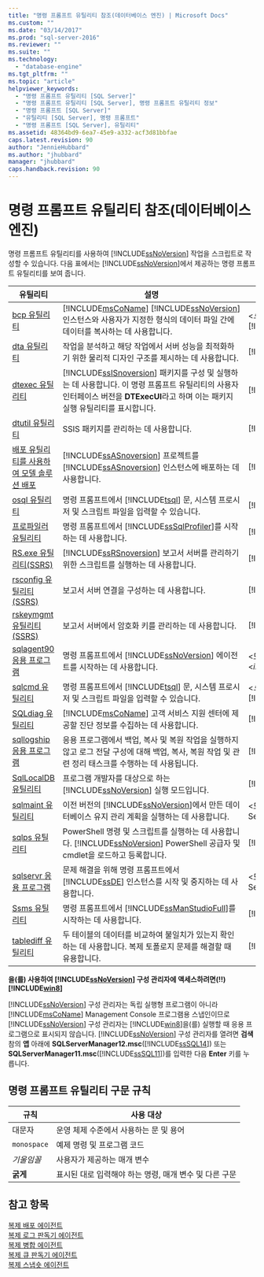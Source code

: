```yaml
---
title: "명령 프롬프트 유틸리티 참조(데이터베이스 엔진) | Microsoft Docs"
ms.custom: ""
ms.date: "03/14/2017"
ms.prod: "sql-server-2016"
ms.reviewer: ""
ms.suite: ""
ms.technology: 
  - "database-engine"
ms.tgt_pltfrm: ""
ms.topic: "article"
helpviewer_keywords: 
  - "명령 프롬프트 유틸리티 [SQL Server]"
  - "명령 프롬프트 유틸리티 [SQL Server], 명령 프롬프트 유틸리티 정보"
  - "명령 프롬프트 [SQL Server]"
  - "유틸리티 [SQL Server], 명령 프롬프트"
  - "명령 프롬프트 [SQL Server], 유틸리티"
ms.assetid: 48364bd9-6ea7-45e9-a332-acf3d81bbfae
caps.latest.revision: 90
author: "JennieHubbard"
ms.author: "jhubbard"
manager: "jhubbard"
caps.handback.revision: 90
---
```

# 명령 프롬프트 유틸리티 참조(데이터베이스 엔진)
  명령 프롬프트 유틸리티를 사용하여 [!INCLUDE[ssNoVersion](../includes/ssnoversion-md.md)] 작업을 스크립트로 작성할 수 있습니다. 다음 표에서는 [!INCLUDE[ssNoVersion](../includes/ssnoversion-md.md)]에서 제공하는 명령 프롬프트 유틸리티를 보여 줍니다.  
  
|**유틸리티**|**설명**|**설치 위치**|  
|-----------------|---------------------|----------------------|  
|[bcp 유틸리티](../tools/bcp-utility.md)|[!INCLUDE[msCoName](../includes/msconame-md.md)] [!INCLUDE[ssNoVersion](../includes/ssnoversion-md.md)] 인스턴스와 사용자가 지정한 형식의 데이터 파일 간에 데이터를 복사하는 데 사용합니다.|\<*드라이브*:>\Program Files\\[!INCLUDE[msCoName](../includes/msconame-md.md)][!INCLUDE[ssNoVersion](../includes/ssnoversion-md.md)]\Client SDK\ODBC\110\Tools\Binn|  
|[dta 유틸리티](../tools/dta/dta-utility.md)|작업을 분석하고 해당 작업에서 서버 성능을 최적화하기 위한 물리적 디자인 구조를 제시하는 데 사용합니다.|[!INCLUDE[ssInstallPathVar](../includes/ssinstallpathvar-md.md)]Tools\Binn|  
|[dtexec 유틸리티](../integration-services/packages/dtexec-utility.md)|[!INCLUDE[ssISnoversion](../includes/ssisnoversion-md.md)] 패키지를 구성 및 실행하는 데 사용합니다. 이 명령 프롬프트 유틸리티의 사용자 인터페이스 버전을 **DTExecUI**라고 하며 이는 패키지 실행 유틸리티를 표시합니다.|[!INCLUDE[ssInstallPathVar](../includes/ssinstallpathvar-md.md)]DTS\Binn|  
|[dtutil 유틸리티](../integration-services/dtutil-utility.md)|SSIS 패키지를 관리하는 데 사용합니다.|[!INCLUDE[ssInstallPathVar](../includes/ssinstallpathvar-md.md)]DTS\Binn|  
|[배포 유틸리티를 사용하여 모델 솔루션 배포](../analysis-services/multidimensional-models/deploy-model-solutions-with-the-deployment-utility.md)|[!INCLUDE[ssASnoversion](../includes/ssasnoversion-md.md)] 프로젝트를 [!INCLUDE[ssASnoversion](../includes/ssasnoversion-md.md)] 인스턴스에 배포하는 데 사용합니다.|[!INCLUDE[ssInstallPathVar](../includes/ssinstallpathvar-md.md)]Tools\Binn\VShell\Common7\IDE|  
|[osql 유틸리티](../tools/osql-utility.md)|명령 프롬프트에서 [!INCLUDE[tsql](../includes/tsql-md.md)] 문, 시스템 프로시저 및 스크립트 파일을 입력할 수 있습니다.|[!INCLUDE[ssInstallPathVar](../includes/ssinstallpathvar-md.md)]Tools\Binn|  
|[프로파일러 유틸리티](../tools/profiler-utility.md)|명령 프롬프트에서 [!INCLUDE[ssSqlProfiler](../includes/sssqlprofiler-md.md)]를 시작하는 데 사용합니다.|[!INCLUDE[ssInstallPathVar](../includes/ssinstallpathvar-md.md)]Tools\Binn|  
|[RS.exe 유틸리티&#40;SSRS&#41;](../reporting-services/tools/rs-exe-utility-ssrs.md)|[!INCLUDE[ssRSnoversion](../includes/ssrsnoversion-md.md)] 보고서 서버를 관리하기 위한 스크립트를 실행하는 데 사용합니다.|[!INCLUDE[ssInstallPathVar](../includes/ssinstallpathvar-md.md)]Tools\Binn|  
|[rsconfig 유틸리티&#40;SSRS&#41;](../reporting-services/tools/rsconfig-utility-ssrs.md)|보고서 서버 연결을 구성하는 데 사용합니다.|[!INCLUDE[ssInstallPathVar](../includes/ssinstallpathvar-md.md)]Tools\Binn|  
|[rskeymgmt 유틸리티&#40;SSRS&#41;](../reporting-services/tools/rskeymgmt-utility-ssrs.md)|보고서 서버에서 암호화 키를 관리하는 데 사용합니다.|[!INCLUDE[ssInstallPathVar](../includes/ssinstallpathvar-md.md)]Tools\Binn|  
|[sqlagent90 응용 프로그램](../tools/sqlagent90-application.md)|명령 프롬프트에서 [!INCLUDE[ssNoVersion](../includes/ssnoversion-md.md)] 에이전트를 시작하는 데 사용합니다.|\<드라이브>:\Program Files\Microsoft SQL Server\\<*instance_name*>\MSSQL\Binn|  
|[sqlcmd 유틸리티](../tools/sqlcmd-utility.md)|명령 프롬프트에서 [!INCLUDE[tsql](../includes/tsql-md.md)] 문, 시스템 프로시저 및 스크립트 파일을 입력할 수 있습니다.|\<*드라이브*:>\Program Files\\[!INCLUDE[msCoName](../includes/msconame-md.md)][!INCLUDE[ssNoVersion](../includes/ssnoversion-md.md)]\Client SDK\ODBC\110\Tools\Binn|  
|[SQLdiag 유틸리티](../tools/sqldiag-utility.md)|[!INCLUDE[msCoName](../includes/msconame-md.md)] 고객 서비스 지원 센터에 제공할 진단 정보를 수집하는 데 사용합니다.|[!INCLUDE[ssInstallPathVar](../includes/ssinstallpathvar-md.md)]Tools\Binn|  
|[sqllogship 응용 프로그램](../tools/sqllogship-application.md)|응용 프로그램에서 백업, 복사 및 복원 작업을 실행하지 않고 로그 전달 구성에 대해 백업, 복사, 복원 작업 및 관련 정리 태스크를 수행하는 데 사용됩니다.|[!INCLUDE[ssInstallPathVar](../includes/ssinstallpathvar-md.md)]Tools\Binn|  
|[SqlLocalDB 유틸리티](../tools/sqllocaldb-utility.md)|프로그램 개발자를 대상으로 하는 [!INCLUDE[ssNoVersion](../includes/ssnoversion-md.md)] 실행 모드입니다.|[!INCLUDE[ssInstallPathVar](../includes/ssinstallpathvar-md.md)]Tools\Binn\|  
|[sqlmaint 유틸리티](../tools/sqlmaint-utility.md)|이전 버전의 [!INCLUDE[ssNoVersion](../includes/ssnoversion-md.md)]에서 만든 데이터베이스 유지 관리 계획을 실행하는 데 사용합니다.|\<드라이브>:\Program Files\Microsoft SQL Server\MSSQL13.MSSQLSERVER\MSSQL\Binn|  
|[sqlps 유틸리티](../tools/sqlps-utility.md)|PowerShell 명령 및 스크립트를 실행하는 데 사용합니다. [!INCLUDE[ssNoVersion](../includes/ssnoversion-md.md)] PowerShell 공급자 및 cmdlet을 로드하고 등록합니다.|[!INCLUDE[ssInstallPathVar](../includes/ssinstallpathvar-md.md)]Tools\Binn|  
|[sqlservr 응용 프로그램](../tools/sqlservr-application.md)|문제 해결을 위해 명령 프롬프트에서 [!INCLUDE[ssDE](../includes/ssde-md.md)] 인스턴스를 시작 및 중지하는 데 사용합니다.|\<드라이브>:\Program Files\Microsoft SQL Server\MSSQL13.MSSQLSERVER\MSSQL\Binn|  
|[Ssms 유틸리티](../tools/sql-server-management-studio/ssms-utility.md)|명령 프롬프트에서 [!INCLUDE[ssManStudioFull](../includes/ssmanstudiofull-md.md)]를 시작하는 데 사용합니다.|[!INCLUDE[ssInstallPathVar](../includes/ssinstallpathvar-md.md)]Tools\Binn\VSShell\Common7\IDE|  
|[tablediff 유틸리티](../tools/tablediff-utility.md)|두 테이블의 데이터를 비교하여 불일치가 있는지 확인하는 데 사용합니다. 복제 토폴로지 문제를 해결할 때 유용합니다.|[!INCLUDE[ssInstallPathVar](../includes/ssinstallpathvar-md.md)]COM|  
  
 **을(를) 사용하여 [!INCLUDE[ssNoVersion](../includes/ssnoversion-md.md)] 구성 관리자에 액세스하려면(!!) [!INCLUDE[win8](../includes/win8-md.md)]**  
  
 [!INCLUDE[ssNoVersion](../includes/ssnoversion-md.md)] 구성 관리자는 독립 실행형 프로그램이 아니라 [!INCLUDE[msCoName](../includes/msconame-md.md)] Management Console 프로그램용 스냅인이므로 [!INCLUDE[ssNoVersion](../includes/ssnoversion-md.md)] 구성 관리자는 [!INCLUDE[win8](../includes/win8-md.md)]을(를) 실행할 때 응용 프로그램으로 표시되지 않습니다. [!INCLUDE[ssNoVersion](../includes/ssnoversion-md.md)] 구성 관리자를 열려면 **검색** 참의 **앱** 아래에 **SQLServerManager12.msc**([!INCLUDE[ssSQL14](../includes/sssql14-md.md)]) 또는 **SQLServerManager11.msc**([!INCLUDE[ssSQL11](../includes/sssql11-md.md)])를 입력한 다음 **Enter** 키를 누릅니다.  
  
## 명령 프롬프트 유틸리티 구문 규칙  
  
|**규칙**|**사용 대상**|  
|--------------------|------------------|  
|대문자|운영 체제 수준에서 사용하는 문 및 용어|  
|`monospace`|예제 명령 및 프로그램 코드|  
|*기울임꼴*|사용자가 제공하는 매개 변수|  
|**굵게**|표시된 대로 입력해야 하는 명령, 매개 변수 및 다른 구문|  
  
## 참고 항목  
 [복제 배포 에이전트](../relational-databases/replication/agents/replication-distribution-agent.md)   
 [복제 로그 판독기 에이전트](../relational-databases/replication/agents/replication-log-reader-agent.md)   
 [복제 병합 에이전트](../relational-databases/replication/agents/replication-merge-agent.md)   
 [복제 큐 판독기 에이전트](../relational-databases/replication/agents/replication-queue-reader-agent.md)   
 [복제 스냅숏 에이전트](../relational-databases/replication/agents/replication-snapshot-agent.md)  
  
  